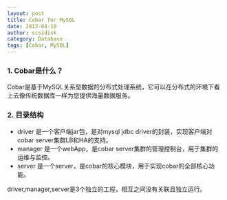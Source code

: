 ```yaml
---
layout: post
title: Cobar for MySQL
date: 2013-04-10
author: scsidisk
category: Database
tags: [Cobar, MySQL]
---
```


### 1. Cobar是什么？

Cobar是基于MySQL关系型数据的分布式处理系统，它可以在分布式的环境下看上去像传统数据库一样为您提供海量数据服务。

### 2. 目录结构

- driver
  是一个客户端jar包，是对mysql jdbc driver的封装，实现客户端对cobar server集群LB和HA的支持。
- manager
  是一个webApp，是cobar server集群的管理控制台，用于集群的运维与监控。
- server
  是一个server，是cobar的核心模块，用于实现cobar的全部核心功能。

driver,manager,server是3个独立的工程，相互之间没有关联且独立运行。